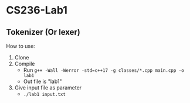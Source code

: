# CS236-Lab1
## Tokenizer (Or lexer)

How to use:
1. Clone
2. Compile
    * Run `g++ -Wall -Werror -std=c++17 -g classes/*.cpp main.cpp -o lab1`
    * Out file is "lab1" 
3. Give input file as parameter
    * `./lab1 input.txt`
